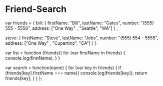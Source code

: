 # Friend-Search

var friends = {
    bill: {
        firstName: "Bill",
        lastName: "Gates",
        number: "(555) 555 - 5556",
        address: ["One Way" , "Seattle", "WA"]
    } ,
    
   steve: {
        firstName: "Steve",
        lastName: "Jobs",
        number: "(555) 554 - 5555",
        address: ["One Way" , "Cupertino", "CA"]
    }
}

var list = function (friends){
    for (var firstName in friends) { 
        console.log(firstName);
    }
}

var search = function(name) {
    for (var key in friends) {
        if (friends[key].firstName === name){
        console.log(friends[key]);
        return friends[key];
    }
}
};
